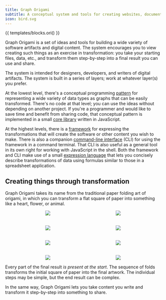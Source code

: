 ```yaml
---
title: Graph Origami
subtitle: A conceptual system and tools for creating websites, documentation, data sets, and other content
icon: bird.svg
---
```


{{ templates/blocks.ori() }}

Graph Origami is a set of ideas and tools for building a wide variety of software artifacts and digital content. The system encourages you to view creating such things as an exercise in transformation: you take your starting files, data, etc., and transform them step-by-step into a final result you can use and share.

The system is intended for designers, developers, and writers of digital artifacts. The system is built in a series of layers; work at whatever layer(s) you prefer.

At the lowest level, there's a conceptual programming [pattern](/pattern) for representing a wide variety of data types as graphs that can be easily transformed. There's no code at that level; you can use the ideas without depending on another project. If you're a programmer and would like to save time and benefit from sharing code, that conceptual pattern is implemented in a small [core library](/core) written in JavaScript.

At the highest levels, there is a [framework](/framework) for expressing the transformations that will create the software or other content you wish to make. There is also a companion [command-line interface](/cli) (CLI) for using the framework in a command terminal. That CLI is also useful as a general tool in its own right for working with JavaScript in the shell. Both the framework and CLI make use of a small [expression language](/language) that lets you concisely describe transformations of data using formulas similar to those in a spreadsheet application.

## Creating things through transformation

Graph Origami takes its name from the traditional paper folding art of origami, in which you can transform a flat square of paper into something like a heart, flower, or animal.

<figure style="align-items: center; display: grid; gap: 2rem; grid-template-columns: repeat(auto-fit, minmax(125px, 1fr)); justify-items: center;">
  <img src="/assets/heart/step1.svg">
  <img src="/assets/heart/step2.svg">
  <img src="/assets/heart/step3.svg">
  <img src="/assets/heart/step4.svg">
  <img src="/assets/heart/step5.svg">
  <img src="/assets/heart/step6.svg">
  <img src="/assets/heart/step7.svg">
  <img src="/assets/heart/step8.svg">
</figure>

Every part of the final result _is present at the start_. The sequence of folds transforms the initial square of paper into the final artwork. The individual steps may be simple, but the end result can be complex.

In the same way, Graph Origami lets you take content you write and transform it step-by-step into something to share.

